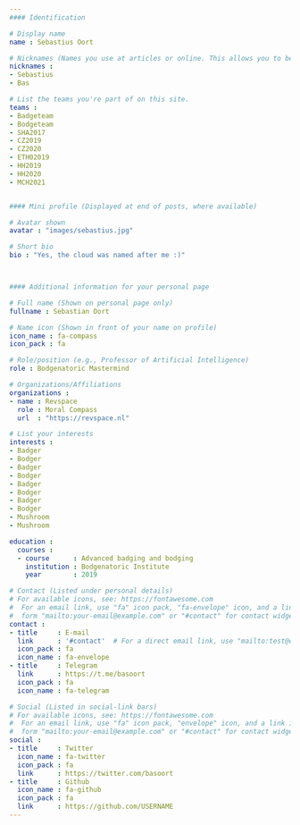 ```yaml
---
#### Identification

# Display name
name : Sebastius Oort

# Nicknames (Names you use at articles or online. This allows you to be linked at articles.)
nicknames :
- Sebastius
- Bas

# List the teams you're part of on this site.
teams :
- Badgeteam
- Bodgeteam
- SHA2017
- CZ2019
- CZ2020
- ETH02019
- HH2019
- HH2020
- MCH2021


#### Mini profile (Displayed at end of posts, where available)

# Avatar shown
avatar : "images/sebastius.jpg"

# Short bio
bio : "Yes, the cloud was named after me :)"



#### Additional information for your personal page

# Full name (Shown on personal page only)
fullname : Sebastian Oort

# Name icon (Shown in front of your name on profile)
icon_name : fa-compass
icon_pack : fa

# Role/position (e.g., Professor of Artificial Intelligence)
role : Bodgenatoric Mastermind

# Organizations/Affiliations
organizations :
- name : Revspace
  role : Moral Compass
  url  : "https://revspace.nl"

# List your interests
interests :
- Badger
- Bodger
- Badger
- Bodger
- Badger
- Bodger
- Badger
- Bodger
- Mushroom
- Mushroom

education :
  courses :
  - course      : Advanced badging and bodging
    institution : Bodgenatoric Institute
    year        : 2019

# Contact (Listed under personal details)
# For available icons, see: https://fontawesome.com
#  For an email link, use "fa" icon pack, "fa-envelope" icon, and a link in the
#  form "mailto:your-email@example.com" or "#contact" for contact widget.
contact :
- title     : E-mail
  link      : '#contact'  # For a direct email link, use "mailto:test@example.org".
  icon_pack : fa
  icon_name : fa-envelope
- title     : Telegram
  link      : https://t.me/basoort
  icon_pack : fa
  icon_name : fa-telegram

# Social (Listed in social-link bars)
# For available icons, see: https://fontawesome.com
#  For an email link, use "fa" icon pack, "envelope" icon, and a link in the
#  form "mailto:your-email@example.com" or "#contact" for contact widget.
social :
- title     : Twitter
  icon_name : fa-twitter
  icon_pack : fa
  link      : https://twitter.com/basoort
- title     : Github
  icon_name : fa-github
  icon_pack : fa
  link      : https://github.com/USERNAME
---
```

